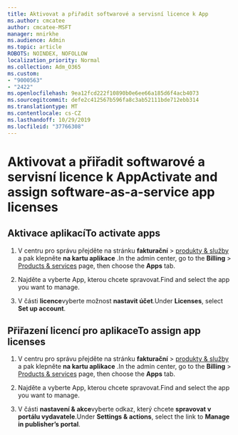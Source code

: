 ```yaml
---
title: Aktivovat a přiřadit softwarové a servisní licence k App
ms.author: cmcatee
author: cmcatee-MSFT
manager: mnirkhe
ms.audience: Admin
ms.topic: article
ROBOTS: NOINDEX, NOFOLLOW
localization_priority: Normal
ms.collection: Adm_O365
ms.custom:
- "9000563"
- "2422"
ms.openlocfilehash: 9ea12fcd222f10890b0e6ee66a185d6f4acb4073
ms.sourcegitcommit: defe2c412567b596fa8c3ab52111bde712ebb314
ms.translationtype: MT
ms.contentlocale: cs-CZ
ms.lasthandoff: 10/29/2019
ms.locfileid: "37766308"
---
```

# <a name="activate-and-assign-software-as-a-service-app-licenses"></a><span data-ttu-id="4080d-102">Aktivovat a přiřadit softwarové a servisní licence k App</span><span class="sxs-lookup"><span data-stu-id="4080d-102">Activate and assign software-as-a-service app licenses</span></span> 

## <a name="to-activate-apps"></a><span data-ttu-id="4080d-103">Aktivace aplikací</span><span class="sxs-lookup"><span data-stu-id="4080d-103">To activate apps</span></span>

1. <span data-ttu-id="4080d-104">V centru pro správu přejděte na stránku **fakturační** > [produkty & služby](https://go.microsoft.com/fwlink/p/?linkid=842054) a pak klepněte **na kartu aplikace** .</span><span class="sxs-lookup"><span data-stu-id="4080d-104">In the admin center, go to the **Billing** > [Products & services](https://go.microsoft.com/fwlink/p/?linkid=842054) page, then choose the **Apps** tab.</span></span>

2. <span data-ttu-id="4080d-105">Najděte a vyberte App, kterou chcete spravovat.</span><span class="sxs-lookup"><span data-stu-id="4080d-105">Find and select the app you want to manage.</span></span>

3. <span data-ttu-id="4080d-106">V části **licence**vyberte možnost **nastavit účet**.</span><span class="sxs-lookup"><span data-stu-id="4080d-106">Under **Licenses**, select **Set up account**.</span></span>  

## <a name="to-assign-app-licenses"></a><span data-ttu-id="4080d-107">Přiřazení licencí pro aplikace</span><span class="sxs-lookup"><span data-stu-id="4080d-107">To assign app licenses</span></span>

1. <span data-ttu-id="4080d-108">V centru pro správu přejděte na stránku **fakturační** > [produkty & služby](https://go.microsoft.com/fwlink/p/?linkid=842054) a pak klepněte **na kartu aplikace** .</span><span class="sxs-lookup"><span data-stu-id="4080d-108">In the admin center, go to the **Billing** > [Products & services](https://go.microsoft.com/fwlink/p/?linkid=842054) page, then choose the **Apps** tab.</span></span>

2. <span data-ttu-id="4080d-109">Najděte a vyberte App, kterou chcete spravovat.</span><span class="sxs-lookup"><span data-stu-id="4080d-109">Find and select the app you want to manage.</span></span>  

3. <span data-ttu-id="4080d-110">V části **nastavení & akce**vyberte odkaz, který chcete **spravovat v portálu vydavatele**.</span><span class="sxs-lookup"><span data-stu-id="4080d-110">Under **Settings & actions**, select the link to **Manage in publisher’s portal**.</span></span>